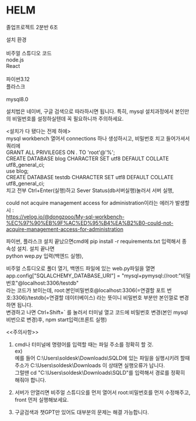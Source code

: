 # HELM
졸업프로젝트 2분반 6조

설치 환경<br/>
<front><br/>
비주얼 스튜디오 코드<br/>
node.js<br/>
React<br/>
<back><br/>
파이썬3.12<br/>
플라스크<br/>
<db><br/>
mysql8.0<br/>

설치법은 네이버, 구글 검색으로 따라하시면 됩니다. 특히, mysql 설치과정에서 본인만의 비밀번호를 설정하실텐데 꼭 필요하니까 주의하세요.<br/>

<설치가 다 됐다는 전제 하에><br/>
mysql workbench 열어서 connections 하나 생성하시고, 비밀번호 치고 들어가셔서 쿼리에<br/>
GRANT ALL PRIVILEGES ON *.* TO 'root'@'%';<br/>
CREATE DATABASE blog CHARACTER SET utf8 DEFAULT COLLATE utf8_general_ci;<br/>
use blog;<br/>
CREATE DATABASE testdb CHARACTER SET utf8 DEFAULT COLLATE utf8_general_ci;<br/>
치고 전부 Ctrl+Enter(실행)하고 Sever Status(db서버실행)눌러서 서버 실행,<br/>

could not acquire management access for administration이라는 에러가 발생할 시 :<br/>
https://velog.io/@dongzooo/My-sql-workbench-%EC%97%90%EB%9F%AC%ED%95%B4%EA%B2%B0-could-not-acquire-management-access-for-administration<br/>

파이썬, 플라스크 설치 끝났으면cmd에 pip install -r requirements.txt 입력해서 종속성 설치. 설치 끝나면<br/>
 python wep.py 입력(백엔드 실행),<br/>

비주얼 스튜디오로 폴더 열기, 백엔드 파일에 있는 web.py파일을 열면<br/>
app.config["SQLALCHEMY_DATABASE_URI"] = "mysql+pymysql://root:"비밀번호"@localhost:3306/testdb"<br/>
라는 코드가 보이는데, root:본인비밀번호@localhost:3306(=연결할 포트 번호:3306)/testdb(=연결할 데이터베이스) 라는 뜻이니 비밀번호 부분만 본인껄로 변경하면 됩니다.<br/>
변경하고 나면 Ctrl+Shift+` 를 눌러서 터미널 열고 코드에 비밀번호 변경(본인 mysql 비번으로 변경)후, npm start입력(프론트 실행)<br/>


<<주의사항>><br/>
1. cmd나 터미널에 명령어를 입력할 때는 파일 주소를 정확히 할 것.<br/>
ex)<br/>
예를 들어 C:\Users\soldesk\Downloads\SQLD에 있는 파일을 실행시키려 할때 주소가 C:\Users\soldesk\Downloads 이 상태면 실행오류가 납니다.<br/>
그럴땐 cd "C:\Users\soldesk\Downloads\SQLD"를 입력해서 경로를 정확히 해줘야 합니다.<br/>

2. 서버가 안열리면 비주얼 스튜디오를 먼저 열어서 root:비밀번호를 먼저 수정해주고, front 먼저 실행해보세요.<br/>

3. 구글검색과 챗GPT만 있어도 대부분의 문제는 해결 가능합니다.<br/>
